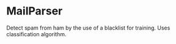 # MailParser
Detect spam from ham by the use of a blacklist for training. 
Uses classification algorithm. 
